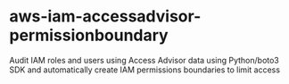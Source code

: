 # aws-iam-accessadvisor-permissionboundary
Audit IAM roles and users using Access Advisor data using Python/boto3 SDK and automatically create IAM permissions boundaries to limit access
